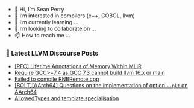 - 👋 Hi, I’m Sean Perry
- 👀 I’m interested in compilers (c++, COBOL, llvm)
- 🌱 I’m currently learning ...
- 💞️ I’m looking to collaborate on ...
- 📫 How to reach me ...

<!---
s66perry/s66perry is a ✨ special ✨ repository because its `README.md` (this file) appears on your GitHub profile.
You can click the Preview link to take a look at your changes.
--->
### 📕 Latest LLVM Discourse Posts

<!-- DISCOURSE-LLVM:START -->
- [[RFC] Lifetime Annotations of Memory Within MLIR](https://discourse.llvm.org/t/rfc-lifetime-annotations-of-memory-within-mlir/72697#post_15)
- [Require GCC&gt;=7.4 as GCC 7.3 cannot build llvm 16.x or main](https://discourse.llvm.org/t/require-gcc-7-4-as-gcc-7-3-cannot-build-llvm-16-x-or-main/72310?page=3#post_54)
- [Failed to compile RNBRemote.cpp](https://discourse.llvm.org/t/failed-to-compile-rnbremote-cpp/72866#post_1)
- [[BOLT][AArch64] Questions on the implementation of option `--plt` on AArch64](https://discourse.llvm.org/t/bolt-aarch64-questions-on-the-implementation-of-option-plt-on-aarch64/72858#post_6)
- [AllowedTypes and template specialisation](https://discourse.llvm.org/t/allowedtypes-and-template-specialisation/72860#post_2)
<!-- DISCOURSE-LLVM:END -->
